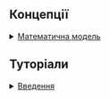 ## Концепції

<!-- <details>
  <summary><a href="./concept/Overview.md#...">
    LinePoints
  </a></summary>
    ....
</details> -->

<details>
  <summary><a href="./concept/Overview.md#математична-модель">
    Математична модель
  </a></summary>
    Формальний опис системи за допомогою математичних концепцій та мови.
</details>

## Туторіали

<details>
  <summary><a href="./tutorial/Introduction.md">
    Введення
  </a></summary>
    Стаття описує основні особливості модуля та принципи його використання.
</details>
